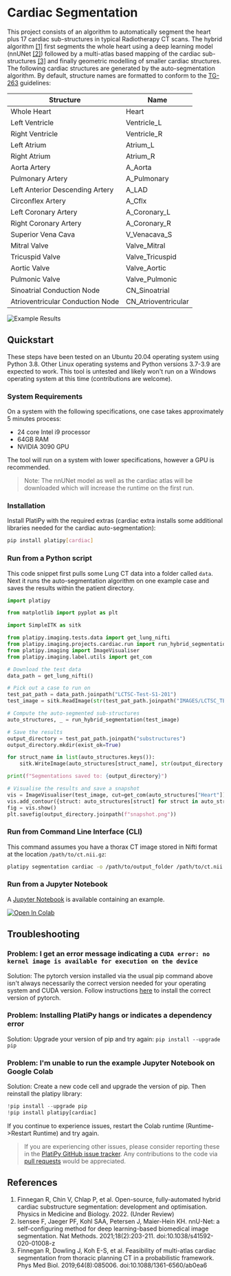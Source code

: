 # Cardiac Segmentation

This project consists of an algorithm to automatically segment the heart plus 17 cardiac 
sub-structures in typical Radiotherapy CT scans. The hybrid algorithm [[1]](#references) first segments the whole
heart using a deep learning model (nnUNet [[2]](#references)) followed by a multi-atlas based mapping of the
cardiac sub-structures [[3]](#references) and finally geometric modelling of smaller cardiac structures. The following
cardiac structures are generated by the auto-segmentation algorithm. By default, structure names
are formatted to conform to the [TG-263](https://www.aapm.org/pubs/reports/RPT_263.pdf)
guidelines:

| Structure                        | Name                |
| -------------------------------- | ------------------- |
| Whole Heart                      | Heart               |
| Left Ventricle                   | Ventricle_L         |
| Right Ventricle                  | Ventricle_R         |
| Left Atrium                      | Atrium_L            |
| Right Atrium                     | Atrium_R            |
| Aorta Artery                     | A_Aorta             |
| Pulmonary Artery                 | A_Pulmonary         |
| Left Anterior Descending Artery  | A_LAD               |
| Circonflex Artery                | A_Cflx              |
| Left Coronary Artery             | A_Coronary_L        |
| Right Coronary Artery            | A_Coronary_R        |
| Superior Vena Cava               | V_Venacava_S        |
| Mitral Valve                     | Valve_Mitral        |
| Tricuspid Valve                  | Valve_Tricuspid     |
| Aortic Valve                     | Valve_Aortic        |
| Pulmonic Valve                   | Valve_Pulmonic      |
| Sinoatrial Conduction Node       | CN_Sinoatrial       |
| Atrioventricular Conduction Node | CN_Atrioventricular |

![Example Results](https://raw.githubusercontent.com/pyplati/platipy/master/assets/cardiac.png)

## Quickstart

These steps have been tested on an Ubuntu 20.04 operating system using Python 3.8. Other Linux operating systems
and Python versions 3.7-3.9 are expected to work. This tool is untested and likely won't run on a
Windows operating system at this time (contributions are welcome).

### System Requirements

On a system with the following specifications, one case takes approximately 5 minutes process:
- 24 core Intel i9 processor
- 64GB RAM
- NVIDIA 3090 GPU

The tool will run on a system with lower specifications, however a GPU is recommended.

> Note: The nnUNet model as well as the cardiac atlas will be downloaded which will increase the
runtime on the first run.

### Installation

Install PlatiPy with the required extras (cardiac extra installs some additional libraries needed
for the cardiac auto-segmentation):

```bash
pip install platipy[cardiac]
```

### Run from a Python script

This code snippet first pulls some Lung CT data into a folder called `data`. Next it runs the
auto-segmentation algorithm on one example case and saves the results within the patient directory.

```python
import platipy

from matplotlib import pyplot as plt

import SimpleITK as sitk

from platipy.imaging.tests.data import get_lung_nifti
from platipy.imaging.projects.cardiac.run import run_hybrid_segmentation
from platipy.imaging import ImageVisualiser
from platipy.imaging.label.utils import get_com

# Download the test data
data_path = get_lung_nifti()

# Pick out a case to run on
test_pat_path = data_path.joinpath("LCTSC-Test-S1-201")
test_image = sitk.ReadImage(str(test_pat_path.joinpath("IMAGES/LCTSC_TEST_S1_201_0_CT_0.nii.gz")))

# Compute the auto-segmented sub-structures
auto_structures, _ = run_hybrid_segmentation(test_image)

# Save the results
output_directory = test_pat_path.joinpath("substructures")
output_directory.mkdir(exist_ok=True)

for struct_name in list(auto_structures.keys()):
    sitk.WriteImage(auto_structures[struct_name], str(output_directory.joinpath(f"{struct_name}.nii.gz")))

print(f"Segmentations saved to: {output_directory}")

# Visualise the results and save a snapshot
vis = ImageVisualiser(test_image, cut=get_com(auto_structures["Heart"]))
vis.add_contour({struct: auto_structures[struct] for struct in auto_structures.keys()})
fig = vis.show()
plt.savefig(output_directory.joinpath(f"snapshot.png"))
```

### Run from Command Line Interface (CLI)

This command assumes you have a thorax CT image stored in Nifti format at the location
`/path/to/ct.nii.gz`:

```bash
platipy segmentation cardiac -o /path/to/output_folder /path/to/ct.nii.gz
```

### Run from a Jupyter Notebook

A [Jupyter Notebook](https://github.com/pyplati/platipy/blob/master/examples/cardiac_segmentation.ipynb)
is available containing an example.

[![Open In Colab](https://colab.research.google.com/assets/colab-badge.svg)](https://colab.research.google.com/github/pyplati/platipy/blob/master/examples/cardiac_segmentation.ipynb)

## Troubleshooting

### Problem: I get an error message indicating a `CUDA error: no kernel image is available for execution on the device`

Solution: The pytorch version installed via the usual pip command above isn't always necessarily 
the correct version needed for your operating system and CUDA version. Follow instructions 
[here](https://pytorch.org/get-started/locally/) to install the correct version of pytorch.

### Problem: Installing PlatiPy hangs or indicates a dependency error

Solution: Upgrade your version of pip and try again: `pip install --upgrade pip`

### Problem: I'm unable to run the example Jupyter Notebook on Google Colab

Solution: Create a new code cell and upgrade the version of pip. Then reinstall the platipy
library: 

```python
!pip install --upgrade pip
!pip install platipy[cardiac]
```

If you continue to experience issues, restart the Colab runtime (Runtime->Restart Runtime) and try
again.

> If you are experiencing other issues, please consider reporting these in the [PlatiPy GitHub
issue tracker](https://github.com/pyplati/platipy/issues/new). Any contributions to the code via 
[pull requests](https://github.com/pyplati/platipy/pulls) would be appreciated.

## References

1. Finnegan R, Chin V, Chlap P, et al. Open-source, fully-automated hybrid cardiac substructure
segmentation: development and optimisation. Physics in Medicine and Biology. 2022. (Under Review)
1. Isensee F, Jaeger PF, Kohl SAA, Petersen J, Maier-Hein KH. nnU-Net: a self-configuring method for deep learning-based biomedical image segmentation. Nat Methods. 2021;18(2):203-211. doi:10.1038/s41592-020-01008-z
2. Finnegan R, Dowling J, Koh E-S, et al. Feasibility of multi-atlas cardiac segmentation from thoracic planning CT in a probabilistic framework. Phys Med Biol. 2019;64(8):085006. doi:10.1088/1361-6560/ab0ea6
